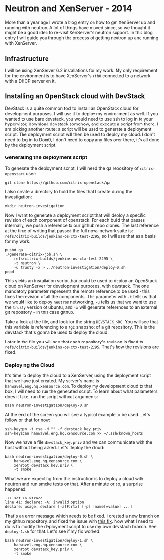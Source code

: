 # Neutron and XenServer - 2014

More than a year ago I wrote a blog entry on how to get XenServer up and
running with neutron. A lot of things have moved since, so we thought it might
be a good idea to re-visit XenServer's neutron support. In this blog entry I
will guide you through the process of getting neutron up and running with
XenServer.

## Infrastructure

I will be using XenServer 6.2 installations for my work. My only requirement
for the environment is to have XenServer's `eth0` connected to a network with a
DHCP server on it.

## Installing an OpenStack cloud with DevStack

DevStack is a quite common tool to install an OpenStack cloud for development
purposes. I will use it to deploy my environment as well. If you wanted to use
bare devstack, you would need to use ssh to log in to your hypervisor, download
devstack somehow, and execute a script from there. I am picking another route:
a script will be used to generate a deployment script. The deployment script
will then be used to deploy my cloud. I don't need to log in to Dom0, I don't
need to copy any files over there, it's all done by the deployment script.

### Generating the deployment script

To generate the deployment script, I will need the qa repository of
`citrix-openstack` user:

    git clone https://github.com/citrix-openstack/qa

I also create a directory to hold the files that I create during the
investigation:

    mkdir neutron-investigation

Now I want to generate a deployment script that will deploy a specific revision
of each component of openstack. For each build that passes internally, we push
a reference to our github repo clones. The last reference at the time of
writing that passed the full nova-network suite is:
`refs/citrix-builds/jenkins-os-ctx-test-2295`, so I will use that as a basis
for my work:

    pushd qa
    ./generate-citrix-job.sh \
        refs/citrix-builds/jenkins-os-ctx-test-2295 \
        -t neutron \
        -u trusty -x > ../neutron-investigation/deploy-0.sh
    popd

This yields an installation script that could be used to deploy an OpenStack
cloud on XenServer for development purposes, with devstack. The one mandatory
parameter represents the remote reference to be used - this fixes the revision
of all the components. The parameter with `-t` tells us that we would like to
deploy `neutron` networking, `-u` tells us that we want to use the `trusty`
version of ubuntu, and `-x` will generate references to an external git
repository - in this case github.

Take a look at the file, and look for the string `DEVSTACK_SRC`. You will see
that this variable is referencing to a `tgz` snapshot of a git repository. This
is the devstack that's gonna be used to deploy the cloud.

Later in the file you will see that each repository's revision is fixed to
`refs/citrix-builds/jenkins-os-ctx-test-2295`. That's how the revisions are
fixed.

### Deploying the Cloud

It's time to deploy the cloud to a XenServer, using the deployment script that
we have just created. My server's name is `hanwavel.eng.hq.xensource.com`. To
deploy my development cloud to that box, I will need to run the generated
script. To learn about what parameters does it take, run the script without
arguments:

    bash neutron-investigation/deploy-0.sh

At the end of the screen you will see a typical example to be used. Let's
follow on that for now:

    ssh-keygen -t rsa -N "" -f devstack_key.priv
    ssh-keyscan hanwavel.eng.hq.xensource.com >> ~/.ssh/known_hosts

Now we have a file `devstack_key.priv` and we can communicate with the host
without being asked. Let's deploy the cloud:

    bash neutron-investigation/deploy-0.sh \
        hanwavel.eng.hq.xensource.com \
        xenroot devstack_key.priv \
        -t smoke

What we are expecting from this instruction is to deploy a cloud with neutron
and run smoke tests on that. After a minute or so, a surprise happened:

    +++ set +o xtrace
    line 41: declare: -A: invalid option
    declare: usage: declare [-afFirtx] [-p] [name[=value] ...]


That's an error message which needs to be fixed. I created a new branch on my
github repository, and fixed the issue with [this fix](https://github.com/matelakat/devstack/commit/1372e3d40fa41a4fa0f9dbb3443b0a93367ce84f).
Now what I need to do is to modify the deployment script to use my own devstach
branch. See `deploy-1.sh` for that.  Let's see if my fix worked:

    bash neutron-investigation/deploy-1.sh \
        hanwavel.eng.hq.xensource.com \
        xenroot devstack_key.priv \
        -t smoke

